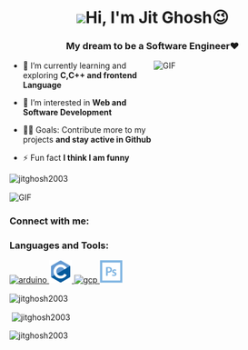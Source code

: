 <h1 align="center"><img src="https://github.com/TheDudeThatCode/TheDudeThatCode/blob/master/Assets/Hi.gif" width="40px">Hi, I'm Jit Ghosh😉</h1>
<h3 align="center">My dream to be a Software Engineer❤️</h3>

<img align="right" alt="GIF" src="https://media.tenor.com/azZCJ2YpsGgAAAAi/programming.gif" alt="Welcome to Shyam Github Page"  height="250px" width="250px" />

- 🌱 I’m currently learning and exploring **C,C++ and frontend Language**

- 👀 I’m interested in **Web and Software Development**

- 👨‍💻 Goals: Contribute more to my projects **and stay active in Github**

- ⚡ Fun fact **I think I am funny**

<p align="left"> <img src="https://komarev.com/ghpvc/?username=jitghosh2003&label=Profile%20views&color=0e75b6&style=flat" alt="jitghosh2003" /> </p>

<img align="center" alt="GIF" src="https://media.tenor.com/whgQwNlVvNkAAAAi/xero-code.gif" height="330px" width="450"/>

<h3 align="left">Connect with me:</h3>
<p align="left">
</p>

<h3 align="left">Languages and Tools:</h3>
<p align="left"> <a href="https://www.arduino.cc/" target="_blank" rel="noreferrer"> <img src="https://cdn.worldvectorlogo.com/logos/arduino-1.svg" alt="arduino" width="40" height="40"/> </a> <a href="https://www.cprogramming.com/" target="_blank" rel="noreferrer"> <img src="https://raw.githubusercontent.com/devicons/devicon/master/icons/c/c-original.svg" alt="c" width="40" height="40"/> </a> <a href="https://cloud.google.com" target="_blank" rel="noreferrer"> <img src="https://www.vectorlogo.zone/logos/google_cloud/google_cloud-icon.svg" alt="gcp" width="40" height="40"/> </a> <a href="https://www.photoshop.com/en" target="_blank" rel="noreferrer"> <img src="https://raw.githubusercontent.com/devicons/devicon/master/icons/photoshop/photoshop-line.svg" alt="photoshop" width="40" height="40"/> </a> </p>

<p><img align="center" src="https://github-readme-stats.vercel.app/api/top-langs?username=jitghosh2003&show_icons=true&locale=en&layout=compact" alt="jitghosh2003" /></p>

<p>&nbsp;<img align="center" src="https://github-readme-stats.vercel.app/api?username=jitghosh2003&show_icons=true&locale=en" alt="jitghosh2003" /></p>

<p><img align="center" src="https://github-readme-streak-stats.herokuapp.com/?user=jitghosh2003&" alt="jitghosh2003" /></p>
